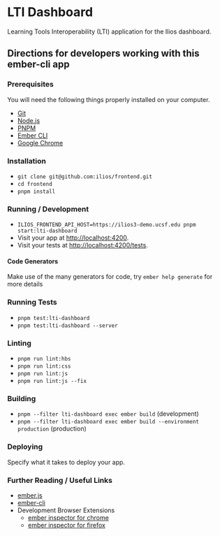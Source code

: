 # LTI Dashboard

Learning Tools Interoperability (LTI) application for the Ilios dashboard.

## Directions for developers working with this ember-cli app

### Prerequisites

You will need the following things properly installed on your computer.

* [Git](https://git-scm.com/)
* [Node.js](https://nodejs.org/)
* [PNPM](https://pnpm.io)
* [Ember CLI](https://cli.emberjs.com/release/)
* [Google Chrome](https://google.com/chrome/)

### Installation

* `git clone git@github.com:ilios/frontend.git`
* `cd frontend`
* `pnpm install`

### Running / Development

* `ILIOS_FRONTEND_API_HOST=https://ilios3-demo.ucsf.edu pnpm start:lti-dashboard`
* Visit your app at [http://localhost:4200](http://localhost:4200).
* Visit your tests at [http://localhost:4200/tests](http://localhost:4200/tests).

#### Code Generators

Make use of the many generators for code, try `ember help generate` for more details

### Running Tests

* `pnpm test:lti-dashboard`
* `pnpm test:lti-dashboard --server`

### Linting

* `pnpm run lint:hbs`
* `pnpm run lint:css`
* `pnpm run lint:js`
* `pnpm run lint:js --fix`

### Building

* `pnpm --filter lti-dashboard exec ember build` (development)
* `pnpm --filter lti-dashboard exec ember build --environment production` (production)


### Deploying

Specify what it takes to deploy your app.

### Further Reading / Useful Links

* [ember.js](https://emberjs.com/)
* [ember-cli](https://cli.emberjs.com/release/)
* Development Browser Extensions
  * [ember inspector for chrome](https://chrome.google.com/webstore/detail/ember-inspector/bmdblncegkenkacieihfhpjfppoconhi)
  * [ember inspector for firefox](https://addons.mozilla.org/en-US/firefox/addon/ember-inspector/)
